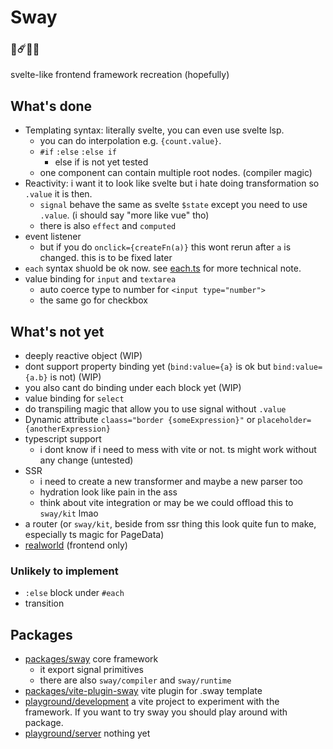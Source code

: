 # Sway
### 🌟☄️🌸🎼
svelte-like frontend framework recreation (hopefully)

## What's done
- Templating syntax: literally svelte, you can even use svelte lsp.
    - you can do interpolation e.g. `{count.value}`.
    - `#if` `:else` `:else if`
        - else if is not yet tested
    - one component can contain multiple root nodes. (compiler magic)
- Reactivity: i want it to look like svelte but i hate doing transformation so `.value` it is then. 
    - `signal` behave the same as svelte `$state` except you need to use `.value`. (i should say "more like vue" tho)
    - there is also `effect` and `computed`
- event listener 
    - but if you do `onclick={createFn(a)}` this wont rerun after `a` is changed. this is to be fixed later
- `each` syntax shuold be ok now. see [each.ts](packages/sway/lib/runtime/each.ts) for more technical note. 
- value binding for `input` and `textarea`
    - auto coerce type to number for `<input type="number">`
    - the same go for checkbox

## What's not yet
- deeply reactive object (WIP)
- dont support property binding yet (`bind:value={a}` is ok but `bind:value={a.b}` is not) (WIP)
- you also cant do binding under each block yet (WIP)
- value binding for `select`
- do transpiling magic that allow you to use signal without `.value`
- Dynamic attribute `claass="border {someExpression}"` or `placeholder={anotherExpression}` 
- typescript support 
    - i dont know if i need to mess with vite or not. ts might work without any change (untested)
- SSR
    - i need to create a new transformer and maybe a new parser too
    - hydration look like pain in the ass
    - think about vite integration or may be we could offload this to `sway/kit` lmao
- a router (or `sway/kit`, beside from ssr thing this look quite fun to make, especially ts magic for PageData)
- [realworld](https://github.com/gothinkster/realworld) (frontend only)

### Unlikely to implement
- `:else` block under `#each` 
- transition

## Packages
- [packages/sway](packages/sway) core framework
    - it export signal primitives
    - there are also `sway/compiler` and `sway/runtime`
- [packages/vite-plugin-sway](packages/vite-plugin-sway) vite plugin for .sway template 
- [playground/development](playground/development) a vite project to experiment with the framework. If you want to try sway you should play around with package. 
- [playground/server](playground/server) nothing yet
